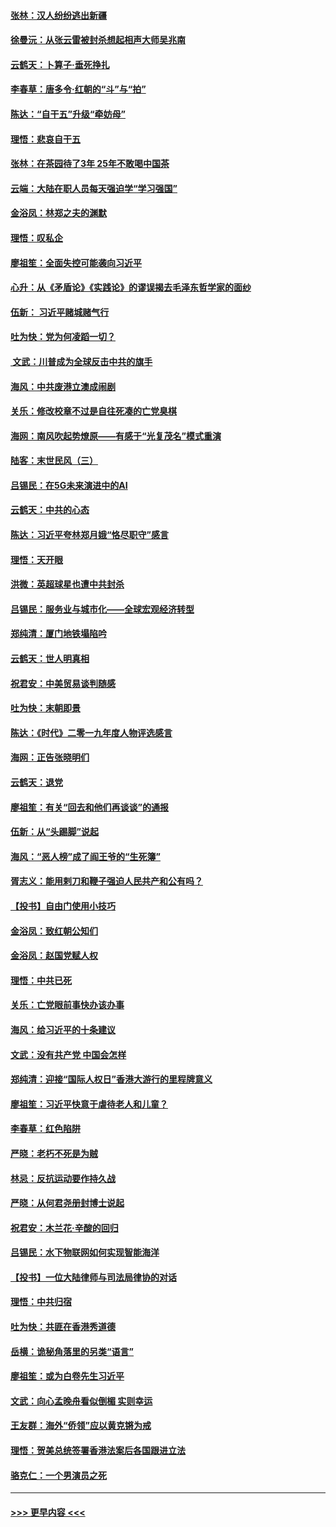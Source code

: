 #### [张林：汉人纷纷逃出新疆](../pages/nsc993/n11743530.md?t=12250701) 
#### [徐曼沅：从张云雷被封杀想起相声大师吴兆南](../pages/nsc993/n11741816.md?t=12250701) 
#### [云鹤天：卜算子‧垂死挣扎](../pages/nsc993/n11739956.md?t=12250701) 
#### [李春草：唐多令‧红朝的“斗”与“拍”](../pages/nsc993/n11739830.md?t=12250701) 
#### [陈达：“自干五”升级“牵妨母”](../pages/nsc993/n11739724.md?t=12250701) 
#### [理悟：悲哀自干五](../pages/nsc993/n11739547.md?t=12250701) 
#### [张林：在茶园待了3年 25年不敢喝中国茶](../pages/nsc993/n11739240.md?t=12250701) 
#### [云端：大陆在职人员每天强迫学“学习强国”](../pages/nsc993/n11738735.md?t=12250701) 
#### [金浴凤：林郑之夫的渊默](../pages/nsc993/n11737735.md?t=12250701) 
#### [理悟：叹私企](../pages/nsc993/n11737715.md?t=12250701) 
#### [廖祖笙：全面失控可能袭向习近平](../pages/nsc993/n11737704.md?t=12250701) 
#### [心升：从《矛盾论》《实践论》的谬误揭去毛泽东哲学家的面纱](../pages/nsc993/n11736962.md?t=12250701) 
#### [伍新： 习近平赌城赌气行](../pages/nsc993/n11736929.md?t=12250701) 
#### [吐为快：党为何凌蹈一切？](../pages/nsc993/n11736915.md?t=12250701) 
#### [ 文武：川普成为全球反击中共的旗手](../pages/nsc993/n11736882.md?t=12250701) 
#### [海风：中共废港立澳成闹剧](../pages/nsc993/n11735857.md?t=12250701) 
#### [关乐：修改校章不过是自往死凑的亡党臭棋](../pages/nsc993/n11735097.md?t=12250701) 
#### [海网：南风吹起势燎原——有感于“光复茂名”模式重演](../pages/nsc993/n11732308.md?t=12250701) 
#### [陆客：末世民风（三）](../pages/nsc993/n11732211.md?t=12250701) 
#### [吕锡民：在5G未来演进中的AI](../pages/nsc993/n11730010.md?t=12250701) 
#### [云鹤天：中共的心态](../pages/nsc993/n11729906.md?t=12250701) 
#### [陈达：习近平夸林郑月娥“恪尽职守”感言](../pages/nsc993/n11729881.md?t=12250701) 
#### [理悟：天开眼](../pages/nsc993/n11729699.md?t=12250701) 
#### [洪微：英超球星也遭中共封杀](../pages/nsc993/n11727243.md?t=12250701) 
#### [吕锡民：服务业与城市化——全球宏观经济转型](../pages/nsc993/n11725845.md?t=12250701) 
#### [郑纯清：厦门地铁塌陷吟](../pages/nsc993/n11725813.md?t=12250701) 
#### [云鹤天：世人明真相](../pages/nsc993/n11725621.md?t=12250701) 
#### [祝君安：中美贸易谈判随感](../pages/nsc993/n11725609.md?t=12250701) 
#### [吐为快：末朝即景](../pages/nsc993/n11723365.md?t=12250701) 
#### [陈达：《时代》二零一九年度人物评选感言](../pages/nsc993/n11723337.md?t=12250701) 
#### [海网：正告张晓明们](../pages/nsc993/n11723228.md?t=12250701) 
#### [云鹤天：退党](../pages/nsc993/n11723056.md?t=12250701) 
#### [廖祖笙：有关“回去和他们再谈谈”的通报](../pages/nsc993/n11722442.md?t=12250701) 
#### [伍新：从“头踢脚”说起](../pages/nsc993/n11722429.md?t=12250701) 
#### [海风：“恶人榜”成了阎王爷的“生死簿”](../pages/nsc993/n11722272.md?t=12250701) 
#### [胥志义：能用剌刀和鞭子强迫人民共产和公有吗？](../pages/nsc993/n11720569.md?t=12250701) 
#### [【投书】自由门使用小技巧](../pages/nsc993/n11720180.md?t=12250701) 
#### [金浴凤：致红朝公知们](../pages/nsc993/n11720563.md?t=12250701) 
#### [金浴凤：赵国党赋人权](../pages/nsc993/n11720533.md?t=12250701) 
#### [理悟：中共已死](../pages/nsc993/n11720233.md?t=12250701) 
#### [关乐：亡党眼前事快办该办事](../pages/nsc993/n11719160.md?t=12250701) 
#### [海风：给习近平的十条建议](../pages/nsc993/n11717616.md?t=12250701) 
#### [文武：没有共产党 中国会怎样](../pages/nsc993/n11717584.md?t=12250701) 
#### [郑纯清：迎接“国际人权日”香港大游行的里程牌意义](../pages/nsc993/n11717417.md?t=12250701) 
#### [廖祖笙：习近平快意于虐待老人和儿童？](../pages/nsc993/n11715313.md?t=12250701) 
#### [李春草：红色陷阱](../pages/nsc993/n11715029.md?t=12250701) 
#### [严晓：老朽不死是为贼](../pages/nsc993/n11712910.md?t=12250701) 
#### [林忌：反抗运动要作持久战](../pages/nsc993/n11712623.md?t=12250701) 
#### [严晓：从何君尧册封博士说起](../pages/nsc993/n11712465.md?t=12250701) 
#### [祝君安：木兰花·辛酸的回归](../pages/nsc993/n11712381.md?t=12250701) 
#### [吕锡民：水下物联网如何实现智能海洋](../pages/nsc993/n11711158.md?t=12250701) 
#### [【投书】一位大陆律师与司法局律协的对话](../pages/nsc993/n11709675.md?t=12250701) 
#### [理悟：中共归宿](../pages/nsc993/n11710059.md?t=12250701) 
#### [吐为快：共匪在香港秀道德](../pages/nsc993/n11709979.md?t=12250701) 
#### [岳横：诡秘角落里的另类“语言”](../pages/nsc993/n11709792.md?t=12250701) 
#### [廖祖笙：或为白卷先生习近平](../pages/nsc993/n11708330.md?t=12250701) 
#### [文武：向心孟晚舟看似倒楣 实则幸运](../pages/nsc993/n11708236.md?t=12250701) 
#### [王友群：海外“侨领”应以黄克锵为戒](../pages/nsc993/n11706176.md?t=12250701) 
#### [理悟：贺美总统签署香港法案后各国跟进立法](../pages/nsc993/n11706853.md?t=12250701) 
#### [骆克仁：一个男演员之死](../pages/nsc993/n11706677.md?t=12250701) 

----
#### [ >>> 更早内容 <<< ](../indexes/nsc993-earlier.md)
